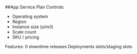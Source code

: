 

##App Service Plan
Controls:
- Operating system
- Region
- Instance size (s/m/l)
- Scale count
- SKU / pricing

Features:
0 downtime releases
Deployments slots/staging slots

